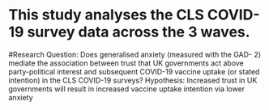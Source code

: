 # This study analyses the CLS COVID-19 survey data across the 3 waves.
#Research Question: Does generalised anxiety (measured with the GAD-
2) mediate the association between trust that UK
governments act above party-political interest and
subsequent COVID-19 vaccine uptake (or stated
intention) in the CLS COVID-19 surveys?
Hypothesis: Increased trust in UK
governments will result in increased vaccine uptake intention via lower anxiety 
